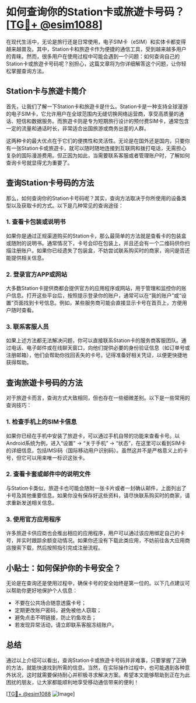 # 如何查询你的Station卡或旅遊卡号码？[[TG💪+ @esim1088](https://t.me/s/esim1088)]

在现代生活中，无论是旅行还是日常使用，电子SIM卡（eSIM）和实体卡都变得越来越普及。其中，Station卡和旅遊卡作为便捷的通信工具，受到越来越多用户的青睐。然而，很多用户在使用过程中可能会遇到一个问题：如何查询自己的Station卡或旅遊卡号码呢？别担心，这篇文章将为你详细解答这个问题，让你轻松掌握查询方法。

## Station卡与旅遊卡简介

首先，让我们了解一下Station卡和旅遊卡是什么。Station卡是一种支持全球漫游的电子SIM卡，它允许用户在全球范围内无缝切换网络运营商，享受高质量的通话、短信和数据服务。而旅遊卡则是专为短期旅行设计的预付费SIM卡，通常包含一定的流量和通话时长，非常适合出国旅游或商务出差的人群。

这两种卡的最大优点在于它们的便携性和灵活性。无论是在国外还是国内，只要你有一张Station卡或旅遊卡，就可以随时随地连接到互联网和拨打电话，无需担心复杂的国际漫游费用。但正因为如此，当需要联系客服或者管理账户时，了解如何查询卡号就显得尤为重要了。

## 查询Station卡号码的方法

那么，如何查询你的Station卡号码呢？其实，查询方法取决于你所使用的设备类型以及获取卡的方式。以下是几种常见的查询途径：

### 1. 查看卡包装或说明书

如果你是通过正规渠道购买的Station卡，那么最简单的方法就是查看卡的包装盒或随附的说明书。通常情况下，卡号会印在包装上，并且还会有一个二维码供你扫描注册账户。如果你已经遗失了包装盒，不妨尝试联系购买时的商家，询问是否还能提供相关信息。

### 2. 登录官方APP或网站

大多数Station卡提供商都会提供官方的应用程序或网站，用于管理和监控你的账户信息。打开这些平台后，按照提示登录你的账户，通常可以在“我的账户”或“设置”页面找到卡号信息。例如，某些服务商可能会直接显示卡号在首页上，方便用户随时查看。

### 3. 联系客服人员

如果上述方法都无法解决问题，你可以直接联系Station卡的服务商客服团队。通过电话、电子邮件或在线聊天窗口，向他们提供必要的身份验证信息（如订单号或注册邮箱），他们会帮助你找回丢失的卡号。记得准备好相关凭证，以便更快捷地获得帮助。

## 查询旅遊卡号码的方法

对于旅遊卡而言，查询方式大致相同，但也存在一些细微差别。以下是一些常用的查询技巧：

### 1. 检查手机上的SIM卡信息

如果你已经在手机中安装了旅遊卡，可以通过手机自带的功能来查看卡号。以Android系统为例，进入“设置” -> “关于手机” -> “状态”，在这里可以看到SIM卡的详细信息，包括IMSI码（国际移动用户识别码）。虽然这并不是严格意义上的卡号，但它可以用来唯一标识这张卡。

### 2. 查看卡套或邮件中的说明文件

与Station卡类似，旅遊卡也可能会随附一张卡片或者一封确认邮件，上面列出了卡号及其他重要信息。如果你没有保存好这些资料，请尽快联系购买时的商家，请求重新发送相关信息。

### 3. 使用官方应用程序

许多旅遊卡供应商也会推出相应的应用程序，用户可以通过该应用绑定自己的卡号，并实时跟踪余额变动情况。如果你还没有下载此类应用，不妨前往各大应用商店搜索下载，然后按照指引完成注册流程。

## 小贴士：如何保护你的卡号安全？

无论是在查询还是使用过程中，确保卡号的安全始终是第一位的。以下几点建议可以帮助你更好地保护个人信息：

- 不要在公共场合随意透露卡号；
- 定期更改账户密码，避免被他人窃取；
- 避免点击不明链接，防止钓鱼攻击；
- 若发现异常活动，请立即联系客服冻结账户。

## 总结

通过以上介绍可以看出，查询Station卡或旅遊卡号码并非难事，只要掌握了正确的方法，就能快速找到所需的信息。当然，在实际操作过程中，也可能遇到各种意外状况，这时就需要保持耐心并积极寻求解决方案。希望本文能够帮助到正在为此困扰的朋友，让大家都能顺利地享受移动通信带来的便利！

[[TG💪+ @esim1088](https://t.me/s/esim1088) ![Image](https://i.postimg.cc/4NQfJmqS/Snipaste-2025-05-13-00-14-12.png)]